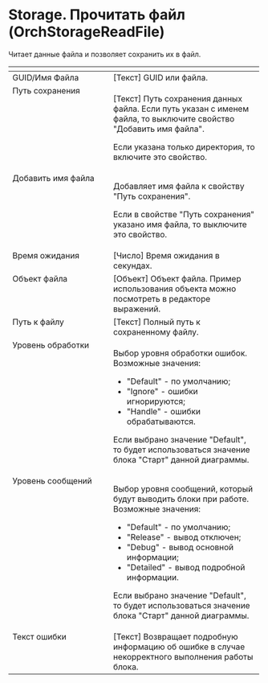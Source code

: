 # Storage. Прочитать файл (OrchStorageReadFile)

Читает данные файла и позволяет сохранить их в файл.

<table data-header-hidden><thead><tr><th width="184.91668701171875" valign="top"></th><th width="283.08331298828125" valign="top"></th></tr></thead><tbody><tr><td valign="top">GUID/Имя Файла</td><td valign="top">[Текст] GUID или файла.</td></tr><tr><td valign="top">Путь сохранения</td><td valign="top"><p>[Текст] Путь сохранения данных файла. Если путь указан с именем файла, то выключите свойство "Добавить имя файла". </p><p></p><p>Если указана только директория, то включите это свойство.</p></td></tr><tr><td valign="top">Добавить имя файла</td><td valign="top"><p>Добавляет имя файла к свойству "Путь сохранения".</p><p></p><p>Если в свойстве "Путь сохранения" указано имя файла, то выключите это свойство.</p></td></tr><tr><td valign="top">Время ожидания</td><td valign="top">[Число] Время ожидания в секундах.</td></tr><tr><td valign="top">Объект файла</td><td valign="top">[Объект] Объект файла. Пример использования объекта можно посмотреть в редакторе выражений.</td></tr><tr><td valign="top">Путь к файлу</td><td valign="top">[Текст] Полный путь к сохраненному файлу.</td></tr><tr><td valign="top">Уровень обработки</td><td valign="top"><p>Выбор уровня обработки ошибок. Возможные значения: </p><ul><li>"Default" - по умолчанию; </li><li>"Ignore" - ошибки игнорируются; </li><li>"Handle" - ошибки обрабатываются. </li></ul><p>Если выбрано значение "Default", то будет использоваться значение блока "Старт" данной диаграммы.</p></td></tr><tr><td valign="top">Уровень сообщений</td><td valign="top"><p>Выбор уровня сообщений, который будут выводить блоки при работе. Возможные значения: </p><ul><li>"Default" - по умолчанию; </li><li>"Release" - вывод отключен; </li><li>"Debug" - вывод основной информации; </li><li>"Detailed" - вывод подробной информации. </li></ul><p>Если выбрано значение "Default", то будет использоваться значение блока "Старт" данной диаграммы.</p></td></tr><tr><td valign="top">Текст ошибки</td><td valign="top">[Текст] Возвращает подробную информацию об ошибке в случае некорректного выполнения работы блока.</td></tr></tbody></table>
